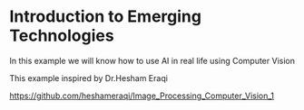 # Introduction to Emerging Technologies
In this example we will know how to use AI in real life using Computer Vision


This example inspired by Dr.Hesham Eraqi

https://github.com/heshameraqi/Image_Processing_Computer_Vision_1
